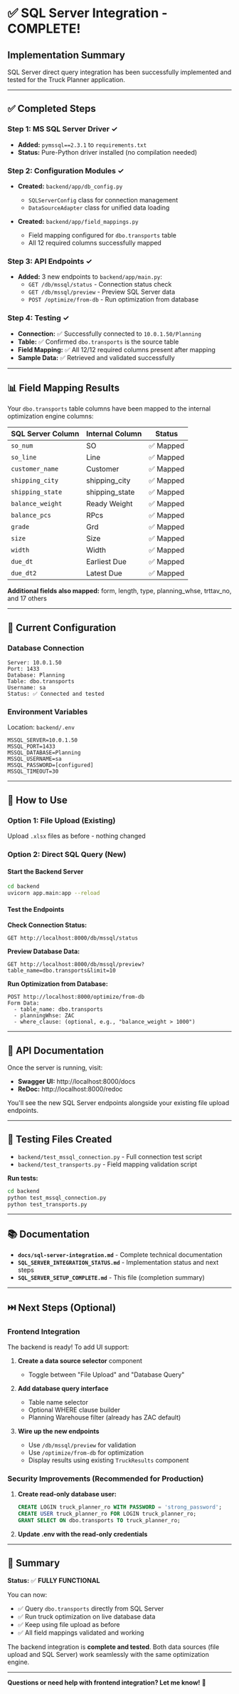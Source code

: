 # ✅ SQL Server Integration - COMPLETE!

## Implementation Summary

SQL Server direct query integration has been successfully implemented and tested for the Truck Planner application.

---

## ✅ Completed Steps

### Step 1: MS SQL Server Driver ✓
- **Added:** `pymssql==2.3.1` to `requirements.txt`
- **Status:** Pure-Python driver installed (no compilation needed)

### Step 2: Configuration Modules ✓
- **Created:** `backend/app/db_config.py`
  - `SQLServerConfig` class for connection management
  - `DataSourceAdapter` class for unified data loading
  
- **Created:** `backend/app/field_mappings.py`
  - Field mapping configured for `dbo.transports` table
  - All 12 required columns successfully mapped

### Step 3: API Endpoints ✓
- **Added:** 3 new endpoints to `backend/app/main.py`:
  - `GET /db/mssql/status` - Connection status check
  - `GET /db/mssql/preview` - Preview SQL Server data
  - `POST /optimize/from-db` - Run optimization from database

### Step 4: Testing ✓
- **Connection:** ✅ Successfully connected to `10.0.1.50/Planning`
- **Table:** ✅ Confirmed `dbo.transports` is the source table
- **Field Mapping:** ✅ All 12/12 required columns present after mapping
- **Sample Data:** ✅ Retrieved and validated successfully

---

## 📊 Field Mapping Results

Your `dbo.transports` table columns have been mapped to the internal optimization engine columns:

| SQL Server Column | Internal Column | Status |
|-------------------|-----------------|--------|
| `so_num` | SO | ✅ Mapped |
| `so_line` | Line | ✅ Mapped |
| `customer_name` | Customer | ✅ Mapped |
| `shipping_city` | shipping_city | ✅ Mapped |
| `shipping_state` | shipping_state | ✅ Mapped |
| `balance_weight` | Ready Weight | ✅ Mapped |
| `balance_pcs` | RPcs | ✅ Mapped |
| `grade` | Grd | ✅ Mapped |
| `size` | Size | ✅ Mapped |
| `width` | Width | ✅ Mapped |
| `due_dt` | Earliest Due | ✅ Mapped |
| `due_dt2` | Latest Due | ✅ Mapped |

**Additional fields also mapped:** form, length, type, planning_whse, trttav_no, and 17 others

---

## 🎯 Current Configuration

### Database Connection
```
Server: 10.0.1.50
Port: 1433
Database: Planning
Table: dbo.transports
Username: sa
Status: ✅ Connected and tested
```

### Environment Variables
Location: `backend/.env`
```env
MSSQL_SERVER=10.0.1.50
MSSQL_PORT=1433
MSSQL_DATABASE=Planning
MSSQL_USERNAME=sa
MSSQL_PASSWORD=[configured]
MSSQL_TIMEOUT=30
```

---

## 🚀 How to Use

### Option 1: File Upload (Existing)
Upload `.xlsx` files as before - nothing changed

### Option 2: Direct SQL Query (New)

#### Start the Backend Server
```bash
cd backend
uvicorn app.main:app --reload
```

#### Test the Endpoints

**Check Connection Status:**
```
GET http://localhost:8000/db/mssql/status
```

**Preview Database Data:**
```
GET http://localhost:8000/db/mssql/preview?table_name=dbo.transports&limit=10
```

**Run Optimization from Database:**
```
POST http://localhost:8000/optimize/from-db
Form Data:
  - table_name: dbo.transports
  - planningWhse: ZAC
  - where_clause: (optional, e.g., "balance_weight > 1000")
```

---

## 📝 API Documentation

Once the server is running, visit:
- **Swagger UI:** http://localhost:8000/docs
- **ReDoc:** http://localhost:8000/redoc

You'll see the new SQL Server endpoints alongside your existing file upload endpoints.

---

## 🧪 Testing Files Created

- `backend/test_mssql_connection.py` - Full connection test script
- `backend/test_transports.py` - Field mapping validation script

**Run tests:**
```bash
cd backend
python test_mssql_connection.py
python test_transports.py
```

---

## 📚 Documentation

- **`docs/sql-server-integration.md`** - Complete technical documentation
- **`SQL_SERVER_INTEGRATION_STATUS.md`** - Implementation status and next steps
- **`SQL_SERVER_SETUP_COMPLETE.md`** - This file (completion summary)

---

## ⏭️ Next Steps (Optional)

### Frontend Integration
The backend is ready! To add UI support:

1. **Create a data source selector** component
   - Toggle between "File Upload" and "Database Query"
   
2. **Add database query interface**
   - Table name selector
   - Optional WHERE clause builder
   - Planning Warehouse filter (already has ZAC default)

3. **Wire up the new endpoints**
   - Use `/db/mssql/preview` for validation
   - Use `/optimize/from-db` for optimization
   - Display results using existing `TruckResults` component

### Security Improvements (Recommended for Production)

1. **Create read-only database user:**
   ```sql
   CREATE LOGIN truck_planner_ro WITH PASSWORD = 'strong_password';
   CREATE USER truck_planner_ro FOR LOGIN truck_planner_ro;
   GRANT SELECT ON dbo.transports TO truck_planner_ro;
   ```

2. **Update .env with the read-only credentials**

---

## 🎉 Summary

**Status:** ✅ **FULLY FUNCTIONAL**

You can now:
- ✅ Query `dbo.transports` directly from SQL Server
- ✅ Run truck optimization on live database data
- ✅ Keep using file upload as before
- ✅ All field mappings validated and working

The backend integration is **complete and tested**. Both data sources (file upload and SQL Server) work seamlessly with the same optimization engine.

---

**Questions or need help with frontend integration? Let me know!** 🚀


